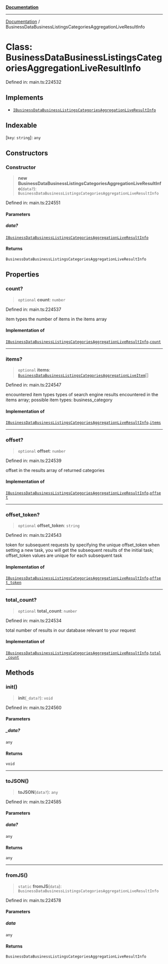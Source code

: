 [**Documentation**](../README.md)

***

[Documentation](../README.md) / BusinessDataBusinessListingsCategoriesAggregationLiveResultInfo

# Class: BusinessDataBusinessListingsCategoriesAggregationLiveResultInfo

Defined in: main.ts:224532

## Implements

- [`IBusinessDataBusinessListingsCategoriesAggregationLiveResultInfo`](../interfaces/IBusinessDataBusinessListingsCategoriesAggregationLiveResultInfo.md)

## Indexable

\[`key`: `string`\]: `any`

## Constructors

### Constructor

> **new BusinessDataBusinessListingsCategoriesAggregationLiveResultInfo**(`data?`): `BusinessDataBusinessListingsCategoriesAggregationLiveResultInfo`

Defined in: main.ts:224551

#### Parameters

##### data?

[`IBusinessDataBusinessListingsCategoriesAggregationLiveResultInfo`](../interfaces/IBusinessDataBusinessListingsCategoriesAggregationLiveResultInfo.md)

#### Returns

`BusinessDataBusinessListingsCategoriesAggregationLiveResultInfo`

## Properties

### count?

> `optional` **count**: `number`

Defined in: main.ts:224537

item types
the number of items in the items array

#### Implementation of

[`IBusinessDataBusinessListingsCategoriesAggregationLiveResultInfo`](../interfaces/IBusinessDataBusinessListingsCategoriesAggregationLiveResultInfo.md).[`count`](../interfaces/IBusinessDataBusinessListingsCategoriesAggregationLiveResultInfo.md#count)

***

### items?

> `optional` **items**: [`BusinessDataBusinessListingsCategoriesAggregationLiveItem`](BusinessDataBusinessListingsCategoriesAggregationLiveItem.md)[]

Defined in: main.ts:224547

encountered item types
types of search engine results encountered in the items array;
possible item types: business_category

#### Implementation of

[`IBusinessDataBusinessListingsCategoriesAggregationLiveResultInfo`](../interfaces/IBusinessDataBusinessListingsCategoriesAggregationLiveResultInfo.md).[`items`](../interfaces/IBusinessDataBusinessListingsCategoriesAggregationLiveResultInfo.md#items)

***

### offset?

> `optional` **offset**: `number`

Defined in: main.ts:224539

offset in the results array of returned categories

#### Implementation of

[`IBusinessDataBusinessListingsCategoriesAggregationLiveResultInfo`](../interfaces/IBusinessDataBusinessListingsCategoriesAggregationLiveResultInfo.md).[`offset`](../interfaces/IBusinessDataBusinessListingsCategoriesAggregationLiveResultInfo.md#offset)

***

### offset\_token?

> `optional` **offset\_token**: `string`

Defined in: main.ts:224543

token for subsequent requests
by specifying the unique offset_token when setting a new task, you will get the subsequent results of the initial task;
offset_token values are unique for each subsequent task

#### Implementation of

[`IBusinessDataBusinessListingsCategoriesAggregationLiveResultInfo`](../interfaces/IBusinessDataBusinessListingsCategoriesAggregationLiveResultInfo.md).[`offset_token`](../interfaces/IBusinessDataBusinessListingsCategoriesAggregationLiveResultInfo.md#offset_token)

***

### total\_count?

> `optional` **total\_count**: `number`

Defined in: main.ts:224534

total number of results in our database relevant to your request

#### Implementation of

[`IBusinessDataBusinessListingsCategoriesAggregationLiveResultInfo`](../interfaces/IBusinessDataBusinessListingsCategoriesAggregationLiveResultInfo.md).[`total_count`](../interfaces/IBusinessDataBusinessListingsCategoriesAggregationLiveResultInfo.md#total_count)

## Methods

### init()

> **init**(`_data?`): `void`

Defined in: main.ts:224560

#### Parameters

##### \_data?

`any`

#### Returns

`void`

***

### toJSON()

> **toJSON**(`data?`): `any`

Defined in: main.ts:224585

#### Parameters

##### data?

`any`

#### Returns

`any`

***

### fromJS()

> `static` **fromJS**(`data`): `BusinessDataBusinessListingsCategoriesAggregationLiveResultInfo`

Defined in: main.ts:224578

#### Parameters

##### data

`any`

#### Returns

`BusinessDataBusinessListingsCategoriesAggregationLiveResultInfo`
